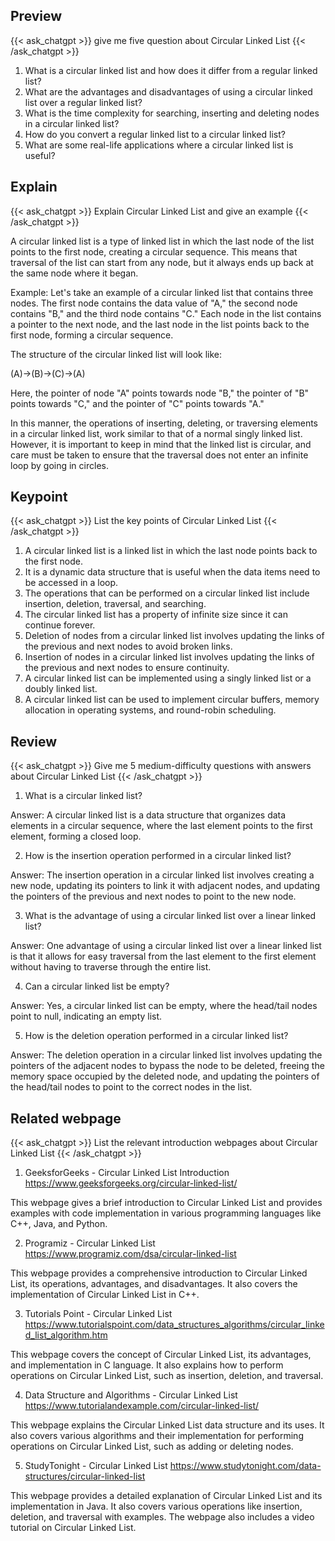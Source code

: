 ## Preview
{{< ask_chatgpt >}}
give me five question about Circular Linked List
{{< /ask_chatgpt >}}



1. What is a circular linked list and how does it differ from a regular linked list?
2. What are the advantages and disadvantages of using a circular linked list over a regular linked list?
3. What is the time complexity for searching, inserting and deleting nodes in a circular linked list?
4. How do you convert a regular linked list to a circular linked list?
5. What are some real-life applications where a circular linked list is useful?   

## Explain
{{< ask_chatgpt >}}
Explain Circular Linked List and give an example
{{< /ask_chatgpt >}}



A circular linked list is a type of linked list in which the last node of the list points to the first node, creating a circular sequence. This means that traversal of the list can start from any node, but it always ends up back at the same node where it began. 

Example:
Let's take an example of a circular linked list that contains three nodes. The first node contains the data value of "A," the second node contains "B," and the third node contains "C." Each node in the list contains a pointer to the next node, and the last node in the list points back to the first node, forming a circular sequence. 

The structure of the circular linked list will look like:

(A)->(B)->(C)->(A)

Here, the pointer of node "A" points towards node "B," the pointer of "B" points towards "C," and the pointer of "C" points towards "A."

In this manner, the operations of inserting, deleting, or traversing elements in a circular linked list, work similar to that of a normal singly linked list. However, it is important to keep in mind that the linked list is circular, and care must be taken to ensure that the traversal does not enter an infinite loop by going in circles.   

## Keypoint
{{< ask_chatgpt >}}
List the key points of Circular Linked List
{{< /ask_chatgpt >}}



1. A circular linked list is a linked list in which the last node points back to the first node.
2. It is a dynamic data structure that is useful when the data items need to be accessed in a loop.
3. The operations that can be performed on a circular linked list include insertion, deletion, traversal, and searching.
4. The circular linked list has a property of infinite size since it can continue forever.
5. Deletion of nodes from a circular linked list involves updating the links of the previous and next nodes to avoid broken links.
6. Insertion of nodes in a circular linked list involves updating the links of the previous and next nodes to ensure continuity.
7. A circular linked list can be implemented using a singly linked list or a doubly linked list.
8. A circular linked list can be used to implement circular buffers, memory allocation in operating systems, and round-robin scheduling.   

## Review
{{< ask_chatgpt >}}
Give me 5 medium-difficulty questions with answers about Circular Linked List
{{< /ask_chatgpt >}}



1. What is a circular linked list?

Answer: A circular linked list is a data structure that organizes data elements in a circular sequence, where the last element points to the first element, forming a closed loop.

2. How is the insertion operation performed in a circular linked list?

Answer: The insertion operation in a circular linked list involves creating a new node, updating its pointers to link it with adjacent nodes, and updating the pointers of the previous and next nodes to point to the new node.

3. What is the advantage of using a circular linked list over a linear linked list?

Answer: One advantage of using a circular linked list over a linear linked list is that it allows for easy traversal from the last element to the first element without having to traverse through the entire list.

4. Can a circular linked list be empty?

Answer: Yes, a circular linked list can be empty, where the head/tail nodes point to null, indicating an empty list.

5. How is the deletion operation performed in a circular linked list?

Answer: The deletion operation in a circular linked list involves updating the pointers of the adjacent nodes to bypass the node to be deleted, freeing the memory space occupied by the deleted node, and updating the pointers of the head/tail nodes to point to the correct nodes in the list.   

## Related webpage
{{< ask_chatgpt >}}
List the relevant introduction webpages about Circular Linked List
{{< /ask_chatgpt >}}



1. GeeksforGeeks - Circular Linked List Introduction 
https://www.geeksforgeeks.org/circular-linked-list/

This webpage gives a brief introduction to Circular Linked List and provides examples with code implementation in various programming languages like C++, Java, and Python.

2. Programiz - Circular Linked List 
https://www.programiz.com/dsa/circular-linked-list

This webpage provides a comprehensive introduction to Circular Linked List, its operations, advantages, and disadvantages. It also covers the implementation of Circular Linked List in C++.

3. Tutorials Point - Circular Linked List 
https://www.tutorialspoint.com/data_structures_algorithms/circular_linked_list_algorithm.htm

This webpage covers the concept of Circular Linked List, its advantages, and implementation in C language. It also explains how to perform operations on Circular Linked List, such as insertion, deletion, and traversal.

4. Data Structure and Algorithms - Circular Linked List 
https://www.tutorialandexample.com/circular-linked-list/

This webpage explains the Circular Linked List data structure and its uses. It also covers various algorithms and their implementation for performing operations on Circular Linked List, such as adding or deleting nodes.

5. StudyTonight - Circular Linked List 
https://www.studytonight.com/data-structures/circular-linked-list

This webpage provides a detailed explanation of Circular Linked List and its implementation in Java. It also covers various operations like insertion, deletion, and traversal with examples. The webpage also includes a video tutorial on Circular Linked List.   

